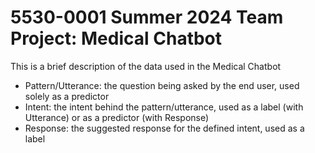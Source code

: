 # 5530-0001 Summer 2024 Team Project: Medical Chatbot

This is a brief description of the data used in the Medical Chatbot

* Pattern/Utterance: the question being asked by the end user, used solely as a predictor
* Intent: the intent behind the pattern/utterance, used as a label (with Utterance) or as a predictor (with Response)
* Response: the suggested response for the defined intent, used as a label